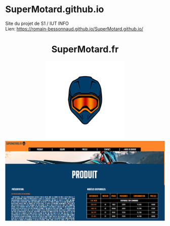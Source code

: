 # SuperMotard.github.io
Site du projet de S1 / IUT INFO
<br/>
Lien: https://romain-bessonnaud.github.io/SuperMotard.github.io/
<br/>
<div align="center">
  <h1 align="center">SuperMotard.fr</h1>
  <img src="images/LOGO_Site.png" height="250px">
	<img src="images/HomePageScreen.PNG">
</div>
